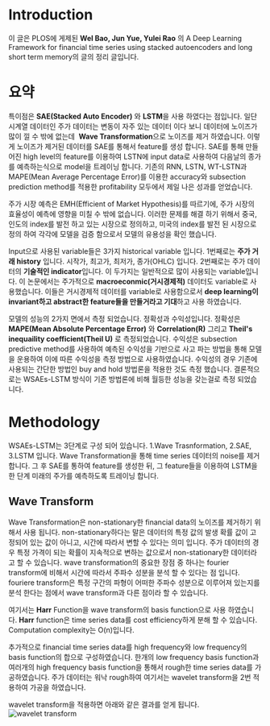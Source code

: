 # Introduction

이 글은  PLOS에 게제된 **WeI Bao, Jun Yue, Yulei Rao** 의 A Deep Learning Framework for financial time series using stacked autoencoders and long short term memory의 글의 정리 글입니다.


# 요약

특이점은 **SAE(Stacked Auto Encoder)** 와 **LSTM**을 사용 하였다는 점입니다. 일단 시계열 데이터인 주가 데이터는 변동이 자주 있는 데이터 이다 보니 데이터에 노이즈가 많이 낄 수 밖에 없는데  **Wave Transformation**으로 노이즈를 제거 하였습니다. 이렇게 노이즈가 제거된 데이터를 SAE를 통해서 feature를 생성 합니다.  SAE를 통해 만들어진 high level의 feature를 이용하여 LSTN에 input data로 사용하여 다음날의 종가를 예측하는식으로 model을 트레이닝 합니다. 기존의 RNN, LSTN,  WT-LSTN과 MAPE(Mean Average Percentage Error)를 이용한 accuracy와 subsection prediction method를 적용한 profitability 모두에서 제일 나은 성과를 얻었습니다.

주가 시장 예측은 EMH(Efficient of Market Hypothesis)를 따르기에, 주가 시장의 효율성이 예측에 영향을 미칠 수 밖에 없습니다. 이러한 문제를 해결 하기 위해서 중국, 인도의 index를 발전 하고 있는 시장으로 정의하고, 미국의 index를 발전 된 시장으로 정의 하여 각각에 모델을 검증 함으로서 모델의 유용성을 확인 했습니다. 

Input으로 사용된 variable들은 3가지 historical variable 입니다. 1번째로는 **주가 거래 history** 입니다. 시작가, 최고가, 최저가, 종가(OHLC) 입니다. 2번째로는 주가 데이터의 **기술적인 indicator**입니다. 이 두가지는 일반적으로 많이 사용되는 variable입니다. 이 논문에서는 주가적으로 **macroeconmic(거시경제적)** 데이터도 variable로 사용했습니다. 이들은 거시경제적 데이터를 variable로 사용함으로서 **deep learning이 invariant하고 abstract한 feature들을 만들거라고 기대**하고 사용 하였습니다.

모델의 성능의 2가지 면에서 측정 되었습니다. 정확성과 수익성입니다. 정확성은 **MAPE(Mean Absolute Percentage Error)** 와 **Correlation(R)** 그리고 **Theil's inequaility coefficient(Theil U)** 로 측정되었습니다. 수익성은 subsection predictive method를 사용하여 예측된 수익성을 기반으로 사고 파는 방법을 통해 모델을 운용하여 이에 따른 수익성을 측정 방법으로 사용하였습니다. 수익성의 경우 기존에 사용되는 간단한 방법인 buy and hold 방법론을 적용한 것도 측정 했습니다. 결론적으로는 WSAEs-LSTM 방식이 기존 방법론에 비해 월등한 성능을 갖는걸로 측정 되었습니다.

# Methodology

WSAEs-LSTM는 3단계로 구성 되어 있습니다. 1.Wave Trasnformation, 2.SAE, 3.LSTM 입니다. Wave Transformation을 통해 time series 데이터의 noise를 제거합니다. 그 후 SAE를 통하여 feature를 생성한 뒤, 그 feature들을 이용하여 LSTM을 한 단계 미래의 주가를 예측하도록 트레이닝 합니다.

## Wave Transform

Wave Transformation은 non-stationary한 financial data의 노이즈를 제거하기 위해서 사용 됩니다. non-stationary하다는 말은 데이터의 특정 값의 발생 확률 값이 고정되어 있는 값이 아니고, 시간에 따라서 변할 수 있다는 의미 입니다. 주가 데이터의 경우 특정 가격이 되는 확률이 지속적으로 변하는 값으로서 non-stationary한 데이터라고 할 수 있습니다. wave transformation의 중요한 장점 중 하나는 fourier transform에 비해서 시간에 따라서 주파수 성분을 분석 할 수 있다는 점 입니다. fouriere transform은 특정 구간의 파형이 어떠한 주파수 성분으로 이루어져 있는지를 분석 한다는 점에서 wave transform과 다른 점이라 할 수 있습니다.

여기서는 **Harr** Function을 wave transform의 basis function으로 사용 하였습니다. **Harr** function은 time series data를 cost efficiency하게 분해 할 수 있습니다. Computation complexity는 O(n)입니다. 

추가적으로 financial time series data를 high frequency와 low frequency의 basis function의 합으로 구성하였습니다. 한개의 low frequency basis function과 여러개의 high frequency basis function을 통해서 rough한 time series data를 가공하였습니다. 주가 데이터는 워낙 rough하여 여기서는 wavelet transform을 2번 적용하여 가공을 하였습니다.

wavelet transform을 적용하면 아래와 같은 결과를 얻게 됩니다.
![wavelet transform](https://www.nag.co.uk/images/fig_wavelet_jpy-nzd-01.jpg)







